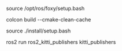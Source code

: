 

source /opt/ros/foxy/setup.bash

colcon build --cmake-clean-cache

source ./install/setup.bash

ros2 run ros2_kitti_publishers kitti_publishers